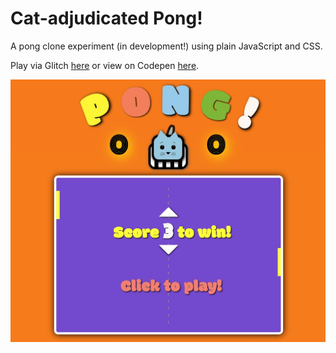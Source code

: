 # Cat-adjudicated Pong!
A pong clone experiment (in development!) using plain JavaScript and CSS.

Play via Glitch [here](https://cat-pong.glitch.me/) or view on Codepen [here](https://codepen.io/denismcdonald/full/JvaBNM/).

![Screenshot](https://github.com/denismcdonald/Cat-Pong/blob/master/Capture.JPG)

